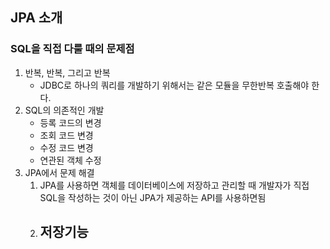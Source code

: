 ## JPA 소개
### SQL을 직접 다룰 때의 문제점
1. 반복, 반복, 그리고 반복
   - JDBC로 하나의 쿼리를 개발하기 위해서는 같은 모듈을 무한반복 호출해야 한다.
2. SQL의 의존적인 개발
   - 등록 코드의 변경
   - 조회 코드 변경
   - 수정 코드 변경
   - 연관된 객체 수정
3. JPA에서 문제 해결
   1. JPA를 사용하면 객체를 데이터베이스에 저장하고 관리할 때 개발자가 직접 SQL을 작성하는 것이 아닌 JPA가 제공하는 API를 사용하면됨
   2. 저장기능
      - 